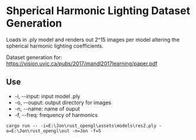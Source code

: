 # Shperical Harmonic Lighting Dataset Generation

Loads in .ply model and renders out 2^15 images per model altering the spherical harmonic lighting coefficients.

Dataset generation for: https://vision.uvic.ca/pubs/2017/mandl2017learning/paper.pdf

## Use 

- -i, --input: input model .ply
- -o, --ouput: output directory for images
- -n, --name: name of ouput
- -f, --freq: frequency of harmonics

```cargo run -- -i=E:\Jon\rust_opengl\assets\models\res2.ply -o=E:\Jon\rust_opengl\out -n=Jon -f=5```